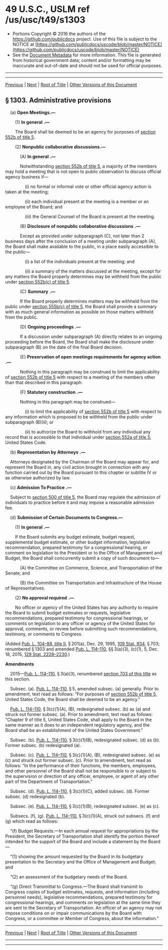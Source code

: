 ---
---

# 49 U.S.C., USLM ref /us/usc/t49/s1303

* Portions Copyright © 2016 the authors of the https://github.com/publicdocs project.
  Use of this file is subject to the NOTICE at [https://github.com/publicdocs/uscode/blob/master/NOTICE](https://github.com/publicdocs/uscode/blob/master/NOTICE)
* See the [Document Metadata](././../../../../../..//README.md) for more information.
  This file is generated from historical government data; content and/or formatting may be inaccurate and out-of-date and should not be used for official purposes.

----------
----------

[Previous](./../../../../../..//us/usc/t49/stII/ch13/schI/m__us_usc_t49_s1302.md) | [Next](./../../../../../..//us/usc/t49/stII/ch13/schI/m__us_usc_t49_s1304.md) | [Root of Title](./../../../../../../) | [Other Versions of this Document](https://publicdocs.github.io/go/links?ns=uslm&ref=%2Fus%2Fusc%2Ft49%2Fs1303)

## § 1303. Administrative provisions

    (a) __Open Meetings.—__ 

        (1)  __In general__  __.—__ 

        The Board shall be deemed to be an agency for purposes of [section 552b of title 5][/us/usc/t5/s552b].

        (2) __Nonpublic collaborative discussions.—__ 

            (A)  __In general__  __.—__ 

            Notwithstanding [section 552b of title 5][/us/usc/t5/s552b], a majority of the members may hold a meeting that is not open to public observation to discuss official agency business if—

                (i) no formal or informal vote or other official agency action is taken at the meeting;

                (ii) each individual present at the meeting is a member or an employee of the Board; and

                (iii) the General Counsel of the Board is present at the meeting.

            (B)  __Disclosure of nonpublic collaborative discussions__  __.—__ 

            Except as provided under subparagraph (C), not later than 2 business days after the conclusion of a meeting under subparagraph (A), the Board shall make available to the public, in a place easily accessible to the public—

                (i) a list of the individuals present at the meeting; and

                (ii) a summary of the matters discussed at the meeting, except for any matters the Board properly determines may be withheld from the public under [section 552b(c) of title 5][/us/usc/t5/s552b/c].

            (C)  __Summary__  __.—__ 

            If the Board properly determines matters may be withheld from the public under [section 555b(c) of title 5][/us/usc/t5/s555b/c], the Board shall provide a summary with as much general information as possible on those matters withheld from the public.

            (D)  __Ongoing proceedings__  __.—__ 

            If a discussion under subparagraph (A) directly relates to an ongoing proceeding before the Board, the Board shall make the disclosure under subparagraph (B) on the date of the final Board decision.

            (E)  __Preservation of open meetings requirements for agency action__  __.—__ 

            Nothing in this paragraph may be construed to limit the applicability of [section 552b of title 5][/us/usc/t5/s552b] with respect to a meeting of the members other than that described in this paragraph.

            (F)  __Statutory construction__  __.—__ 

            Nothing in this paragraph may be construed—

                (i) to limit the applicability of [section 552b of title 5][/us/usc/t5/s552b] with respect to any information which is proposed to be withheld from the public under subparagraph (B)(ii); or

                (ii) to authorize the Board to withhold from any individual any record that is accessible to that individual under [section 552a of title 5][/us/usc/t5/s552a], United States Code.

    (b)  __Representation by Attorneys__  __.—__ 

    Attorneys designated by the Chairman of the Board may appear for, and represent the Board in, any civil action brought in connection with any function carried out by the Board pursuant to this chapter or subtitle IV or as otherwise authorized by law.

    (c)  __Admission To Practice__  __.—__ 

    Subject to [section 500 of title 5][/us/usc/t5/s500], the Board may regulate the admission of individuals to practice before it and may impose a reasonable admission fee.

    (d) __Submission of Certain Documents to Congress.—__ 

        (1)  __In general__  __.—__ 

        If the Board submits any budget estimate, budget request, supplemental budget estimate, or other budget information, legislative recommendation, prepared testimony for a congressional hearing, or comment on legislation to the President or to the Office of Management and Budget, the Board shall concurrently submit a copy of such document to—

            (A) the Committee on Commerce, Science, and Transportation of the Senate; and

            (B) the Committee on Transportation and Infrastructure of the House of Representatives.

        (2)  __No approval required__  __.—__ 

        No officer or agency of the United States has any authority to require the Board to submit budget estimates or requests, legislative recommendations, prepared testimony for congressional hearings, or comments on legislation to any officer or agency of the United States for approval, comments, or review before submitting such recommendations, testimony, or comments to Congress.

(Added [Pub. L. 104–88, title II][/us/pl/104/88/tII], § 201(a), Dec. 29, 1995, [109 Stat. 934][/us/stat/109/934], § 703; renumbered § 1303 and amended [Pub. L. 114–110][/us/pl/114/110], §§ 3(a)(3), (c)(1), 5, Dec. 18, 2015, [129 Stat. 2228–2230][/us/stat/129/2228-2230].)

 __Amendments__ 

    2015—[Pub. L. 114–110][/us/pl/114/110], § 3(a)(3), renumbered [section 703 of this title][/us/usc/t49/s703] as this section.

    Subsec. (a). [Pub. L. 114–110][/us/pl/114/110], § 5, amended subsec. (a) generally. Prior to amendment, text read as follows: “For purposes of [section 552b of title 5][/us/usc/t5/s552b], United States Code, the Board shall be deemed to be an agency.”

    [Pub. L. 114–110][/us/pl/114/110], § 3(c)(1)(A), (B), redesignated subsec. (b) as (a) and struck out former subsec. (a). Prior to amendment, text read as follows: “Chapter 9 of title 5, United States Code, shall apply to the Board in the same manner as it does to an independent regulatory agency, and the Board shall be an establishment of the United States Government.”

    Subsec. (b). [Pub. L. 114–110][/us/pl/114/110], § 3(c)(1)(B), redesignated subsec. (d) as (b). Former subsec. (b) redesignated (a).

    Subsec. (c). [Pub. L. 114–110][/us/pl/114/110], § 3(c)(1)(A), (B), redesignated subsec. (e) as (c) and struck out former subsec. (c). Prior to amendment, text read as follows: “In the performance of their functions, the members, employees, and other personnel of the Board shall not be responsible to or subject to the supervision or direction of any officer, employee, or agent of any other part of the Department of Transportation.”

    Subsec. (d). [Pub. L. 114–110][/us/pl/114/110], § 3(c)(1)(C), added subsec. (d). Former subsec. (d) redesignated (b).

    Subsec. (e). [Pub. L. 114–110][/us/pl/114/110], § 3(c)(1)(B), redesignated subsec. (e) as (c).

    Subsecs. (f), (g). [Pub. L. 114–110][/us/pl/114/110], § 3(c)(1)(A), struck out subsecs. (f) and (g) which read as follows:

    “(f) Budget Requests.—In each annual request for appropriations by the President, the Secretary of Transportation shall identify the portion thereof intended for the support of the Board and include a statement by the Board—

    “(1) showing the amount requested by the Board in its budgetary presentation to the Secretary and the Office of Management and Budget; and

    “(2) an assessment of the budgetary needs of the Board.

    “(g) Direct Transmittal to Congress.—The Board shall transmit to Congress copies of budget estimates, requests, and information (including personnel needs), legislative recommendations, prepared testimony for congressional hearings, and comments on legislation at the same time they are sent to the Secretary of Transportation. An officer of an agency may not impose conditions on or impair communications by the Board with Congress, or a committee or Member of Congress, about the information.”

----------

[Previous](./../../../../../..//us/usc/t49/stII/ch13/schI/m__us_usc_t49_s1302.md) | [Next](./../../../../../..//us/usc/t49/stII/ch13/schI/m__us_usc_t49_s1304.md) | [Root of Title](./../../../../../../) | [Other Versions of this Document](https://publicdocs.github.io/go/links?ns=uslm&ref=%2Fus%2Fusc%2Ft49%2Fs1303)

----------
----------

[/us/usc/t5/s552b]: https://publicdocs.github.io/go/links?ns=uslm&ref=%2Fus%2Fusc%2Ft5%2Fs552b
[/us/usc/t5/s552b]: https://publicdocs.github.io/go/links?ns=uslm&ref=%2Fus%2Fusc%2Ft5%2Fs552b
[/us/usc/t5/s552b/c]: https://publicdocs.github.io/go/links?ns=uslm&ref=%2Fus%2Fusc%2Ft5%2Fs552b%2Fc
[/us/usc/t5/s555b/c]: https://publicdocs.github.io/go/links?ns=uslm&ref=%2Fus%2Fusc%2Ft5%2Fs555b%2Fc
[/us/usc/t5/s552b]: https://publicdocs.github.io/go/links?ns=uslm&ref=%2Fus%2Fusc%2Ft5%2Fs552b
[/us/usc/t5/s552b]: https://publicdocs.github.io/go/links?ns=uslm&ref=%2Fus%2Fusc%2Ft5%2Fs552b
[/us/usc/t5/s552a]: https://publicdocs.github.io/go/links?ns=uslm&ref=%2Fus%2Fusc%2Ft5%2Fs552a
[/us/usc/t5/s500]: https://publicdocs.github.io/go/links?ns=uslm&ref=%2Fus%2Fusc%2Ft5%2Fs500
[/us/pl/104/88/tII]: https://publicdocs.github.io/go/links?ns=uslm&ref=%2Fus%2Fpl%2F104%2F88%2FtII
[/us/stat/109/934]: https://publicdocs.github.io/go/links?ns=uslm&ref=%2Fus%2Fstat%2F109%2F934
[/us/pl/114/110]: https://publicdocs.github.io/go/links?ns=uslm&ref=%2Fus%2Fpl%2F114%2F110
[/us/stat/129/2228-2230]: https://publicdocs.github.io/go/links?ns=uslm&ref=%2Fus%2Fstat%2F129%2F2228-2230
[/us/pl/114/110]: https://publicdocs.github.io/go/links?ns=uslm&ref=%2Fus%2Fpl%2F114%2F110
[/us/usc/t49/s703]: https://publicdocs.github.io/go/links?ns=uslm&ref=%2Fus%2Fusc%2Ft49%2Fs703
[/us/pl/114/110]: https://publicdocs.github.io/go/links?ns=uslm&ref=%2Fus%2Fpl%2F114%2F110
[/us/usc/t5/s552b]: https://publicdocs.github.io/go/links?ns=uslm&ref=%2Fus%2Fusc%2Ft5%2Fs552b
[/us/pl/114/110]: https://publicdocs.github.io/go/links?ns=uslm&ref=%2Fus%2Fpl%2F114%2F110
[/us/pl/114/110]: https://publicdocs.github.io/go/links?ns=uslm&ref=%2Fus%2Fpl%2F114%2F110
[/us/pl/114/110]: https://publicdocs.github.io/go/links?ns=uslm&ref=%2Fus%2Fpl%2F114%2F110
[/us/pl/114/110]: https://publicdocs.github.io/go/links?ns=uslm&ref=%2Fus%2Fpl%2F114%2F110
[/us/pl/114/110]: https://publicdocs.github.io/go/links?ns=uslm&ref=%2Fus%2Fpl%2F114%2F110
[/us/pl/114/110]: https://publicdocs.github.io/go/links?ns=uslm&ref=%2Fus%2Fpl%2F114%2F110


